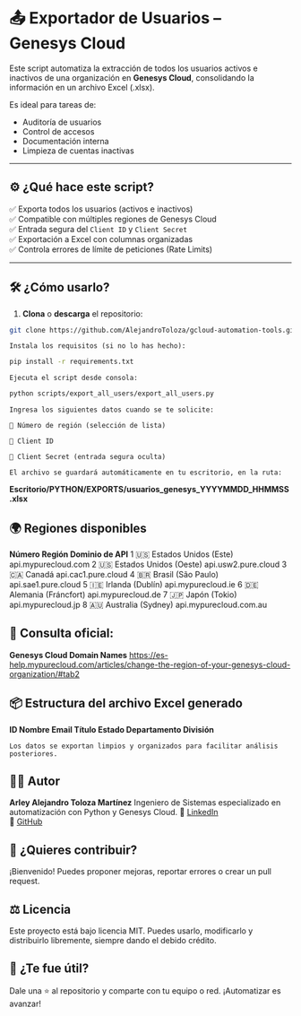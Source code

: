 # 📤 Exportador de Usuarios – Genesys Cloud

Este script automatiza la extracción de todos los usuarios activos e inactivos de una organización en **Genesys Cloud**, consolidando la información en un archivo Excel (.xlsx).

Es ideal para tareas de:
- Auditoría de usuarios
- Control de accesos
- Documentación interna
- Limpieza de cuentas inactivas

---

## ⚙️ ¿Qué hace este script?

✅ Exporta todos los usuarios (activos e inactivos)  
✅ Compatible con múltiples regiones de Genesys Cloud  
✅ Entrada segura del `Client ID` y `Client Secret`  
✅ Exportación a Excel con columnas organizadas  
✅ Controla errores de límite de peticiones (Rate Limits)

---

## 🛠️ ¿Cómo usarlo?

1. **Clona** o **descarga** el repositorio:

```bash
git clone https://github.com/AlejandroToloza/gcloud-automation-tools.git
```
    Instala los requisitos (si no lo has hecho):
```bash
pip install -r requirements.txt
```
    Ejecuta el script desde consola:
```bash
python scripts/export_all_users/export_all_users.py
```
    Ingresa los siguientes datos cuando se te solicite:

    🔸 Número de región (selección de lista)

    🔸 Client ID

    🔸 Client Secret (entrada segura oculta)

    El archivo se guardará automáticamente en tu escritorio, en la ruta:

**Escritorio/PYTHON/EXPORTS/usuarios_genesys_YYYYMMDD_HHMMSS.xlsx**

## 🌍 Regiones disponibles
**Número	Región	Dominio de API**
1	🇺🇸 Estados Unidos (Este)	api.mypurecloud.com
2	🇺🇸 Estados Unidos (Oeste)	api.usw2.pure.cloud
3	🇨🇦 Canadá	api.cac1.pure.cloud
4	🇧🇷 Brasil (São Paulo)	api.sae1.pure.cloud
5	🇮🇪 Irlanda (Dublín)	api.mypurecloud.ie
6	🇩🇪 Alemania (Fráncfort)	api.mypurecloud.de
7	🇯🇵 Japón (Tokio)	api.mypurecloud.jp
8	🇦🇺 Australia (Sydney)	api.mypurecloud.com.au

## 🔗 Consulta oficial:
**Genesys Cloud Domain Names**
https://es-help.mypurecloud.com/articles/change-the-region-of-your-genesys-cloud-organization/#tab2

## 📦 Estructura del archivo Excel generado
**ID	Nombre	Email	Título	Estado	Departamento	División**

    Los datos se exportan limpios y organizados para facilitar análisis posteriores.

## 🧑‍💻 Autor

**Arley Alejandro Toloza Martínez**
Ingeniero de Sistemas especializado en automatización con Python y Genesys Cloud.
🔗 [LinkedIn](https://www.linkedin.com/in/alejandrotoloza)  
🔗 [GitHub](https://github.com/AlejandroToloza)

## 🤝 ¿Quieres contribuir?

¡Bienvenido! Puedes proponer mejoras, reportar errores o crear un pull request.
## ⚖️ Licencia

Este proyecto está bajo licencia MIT.
Puedes usarlo, modificarlo y distribuirlo libremente, siempre dando el debido crédito.

## 🎯 ¿Te fue útil?
Dale una ⭐ al repositorio y comparte con tu equipo o red. ¡Automatizar es avanzar!